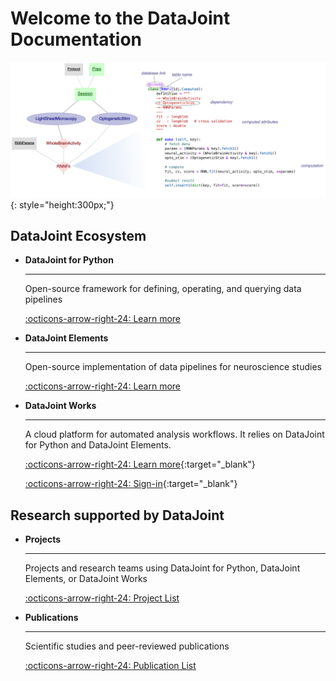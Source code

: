 # Welcome to the DataJoint Documentation

![pipeline](https://raw.githubusercontent.com/datajoint/datajoint-python/master/images/pipeline.png){: style="height:300px;"}

<h2> DataJoint Ecosystem </h2>

<div class="grid cards" markdown>

-   **DataJoint for Python**

     ---

     Open-source framework for defining, operating, and querying data pipelines

     [:octicons-arrow-right-24: Learn more](./datajoint-python/)
    
-   **DataJoint Elements**

     ---

     Open-source implementation of data pipelines for neuroscience studies

     [:octicons-arrow-right-24: Learn more](./elements/)

-   **DataJoint Works**

     ---

     A cloud platform for automated analysis workflows. It relies on DataJoint for Python and DataJoint Elements.

     [:octicons-arrow-right-24: Learn
     more](https://datajoint.com/works){:target="_blank"}

     [:octicons-arrow-right-24: Sign-in](https://works.datajoint.com){:target="_blank"}

</div>

<h2> Research supported by DataJoint </h2>

<div class="grid cards" markdown>

-   **Projects**

     ---

     Projects and research teams using DataJoint for Python, DataJoint Elements, or DataJoint Works

     [:octicons-arrow-right-24: Project List](./projects/)

-   **Publications**

     ---

     Scientific studies and peer-reviewed publications
     
     [:octicons-arrow-right-24: Publication List](./publications/)

</div>
